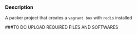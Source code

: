 ### Description

A packer project that creates a ```vagrant box``` with ```redis``` installed

###TO DO
UPLOAD REQUIRED FILES AND SOFTWARES
